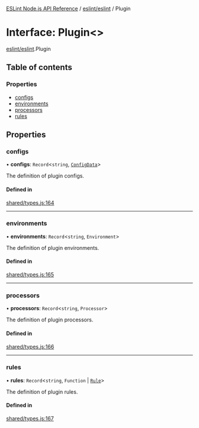 [ESLint Node.js API Reference](../index.md) / [eslint/eslint](../modules/eslint_eslint.md) / Plugin

# Interface: Plugin<\>

[eslint/eslint](../modules/eslint_eslint.md).Plugin

## Table of contents

### Properties

* [configs](eslint_eslint.Plugin.md#configs)
* [environments](eslint_eslint.Plugin.md#environments)
* [processors](eslint_eslint.Plugin.md#processors)
* [rules](eslint_eslint.Plugin.md#rules)

## Properties

### configs

• **configs**: `Record`<`string`, [`ConfigData`](eslint_eslint.ConfigData.md)\>

The definition of plugin configs.

#### Defined in

[shared/types.js:164](https://github.com/bpmutter/eslint/blob/fd0ad7338/lib/shared/types.js#L164)

___

### environments

• **environments**: `Record`<`string`, `Environment`\>

The definition of plugin environments.

#### Defined in

[shared/types.js:165](https://github.com/bpmutter/eslint/blob/fd0ad7338/lib/shared/types.js#L165)

___

### processors

• **processors**: `Record`<`string`, `Processor`\>

The definition of plugin processors.

#### Defined in

[shared/types.js:166](https://github.com/bpmutter/eslint/blob/fd0ad7338/lib/shared/types.js#L166)

___

### rules

• **rules**: `Record`<`string`, `Function` \| [`Rule`](eslint_eslint.Rule.md)\>

The definition of plugin rules.

#### Defined in

[shared/types.js:167](https://github.com/bpmutter/eslint/blob/fd0ad7338/lib/shared/types.js#L167)
